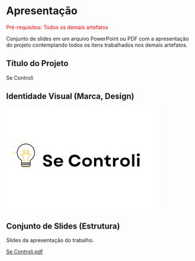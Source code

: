 # Apresentação

<span style="color:red">Pré-requisitos: Todos os demais artefatos</span>

Conjunto de slides em um arquivo PowerPoint ou PDF com a apresentação do projeto contemplando todos os itens trabalhados nos demais artefatos.

## Título do Projeto

Se Controli

## Identidade Visual (Marca, Design)

![Logo](src/assets/logo.png)

## Conjunto de Slides (Estrutura)

Slides da apresentação do trabalho.

[Se Controli.pdf](https://github.com/juliaJCM/Trabalho/files/13629473/Se.Controli.pdf)
